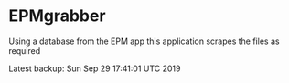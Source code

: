 # EPMgrabber
Using a database from the EPM app this application scrapes the files as required


Latest backup: Sun Sep 29 17:41:01 UTC 2019
